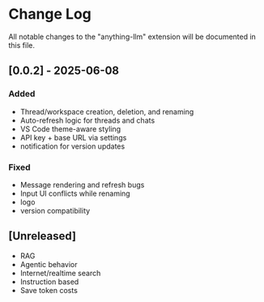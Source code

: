 # Change Log

All notable changes to the "anything-llm" extension will be documented in this file.

## [0.0.2] - 2025-06-08
### Added
- Thread/workspace creation, deletion, and renaming
- Auto-refresh logic for threads and chats
- VS Code theme-aware styling
- API key + base URL via settings
- notification for version updates

### Fixed
- Message rendering and refresh bugs
- Input UI conflicts while renaming
- logo
- version compatibility


## [Unreleased]

- RAG
- Agentic behavior
- Internet/realtime search
- Instruction based
- Save token costs